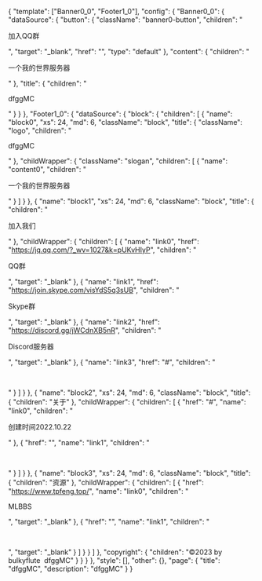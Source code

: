 {
  "template": ["Banner0_0", "Footer1_0"],
  "config": {
    "Banner0_0": {
      "dataSource": {
        "button": {
          "className": "banner0-button",
          "children": "<span><p>加入QQ群</p></span>",
          "target": "_blank",
          "href": "",
          "type": "default"
        },
        "content": {
          "children": "<span><p>一个我的世界<span>服务器</span></p></span>"
        },
        "title": {
          "children": "<span><span><span><p>dfggMC</p></span></span></span>"
        }
      }
    },
    "Footer1_0": {
      "dataSource": {
        "block": {
          "children": [
            {
              "name": "block0",
              "xs": 24,
              "md": 6,
              "className": "block",
              "title": {
                "className": "logo",
                "children": "<span><p>dfggMC</p></span>"
              },
              "childWrapper": {
                "className": "slogan",
                "children": [
                  {
                    "name": "content0",
                    "children": "<span><p>一个我的世界服务器</p></span>"
                  }
                ]
              }
            },
            {
              "name": "block1",
              "xs": 24,
              "md": 6,
              "className": "block",
              "title": { "children": "<span><p>加入我们</p></span>" },
              "childWrapper": {
                "children": [
                  {
                    "name": "link0",
                    "href": "https://jq.qq.com/?_wv=1027&k=pUKvHIyP",
                    "children": "<span><p>QQ群</p></span>",
                    "target": "_blank"
                  },
                  {
                    "name": "link1",
                    "href": "https://join.skype.com/visYdS5q3sUB",
                    "children": "<span><p>Skype群</p></span>",
                    "target": "_blank"
                  },
                  {
                    "name": "link2",
                    "href": "https://discord.gg/jWCdnXB5nR",
                    "children": "<span><p>Discord服务器</p></span>",
                    "target": "_blank"
                  },
                  {
                    "name": "link3",
                    "href": "#",
                    "children": "<span><p><br></p></span>"
                  }
                ]
              }
            },
            {
              "name": "block2",
              "xs": 24,
              "md": 6,
              "className": "block",
              "title": { "children": "关于" },
              "childWrapper": {
                "children": [
                  {
                    "href": "#",
                    "name": "link0",
                    "children": "<span><p>创建时间2022.10.22</p></span>"
                  },
                  {
                    "href": "",
                    "name": "link1",
                    "children":
                      "<span><span><span><span><p><br></p></span></span></span></span>"
                  }
                ]
              }
            },
            {
              "name": "block3",
              "xs": 24,
              "md": 6,
              "className": "block",
              "title": { "children": "资源" },
              "childWrapper": {
                "children": [
                  {
                    "href": "https://www.tpfeng.top/",
                    "name": "link0",
                    "children": "<span><span><p>MLBBS</p></span></span>",
                    "target": "_blank"
                  },
                  {
                    "href": "",
                    "name": "link1",
                    "children": "<span><span><p><br></p></span></span>",
                    "target": "_blank"
                  }
                ]
              }
            }
          ]
        },
        "copyright": {
          "children":
            "<span><span>©2023 by bulkyflute&nbsp; dfggMC</span></span>"
        }
      }
    }
  },
  "style": [],
  "other": {},
  "page": { "title": "dfggMC", "description": "dfggMC" }
}
